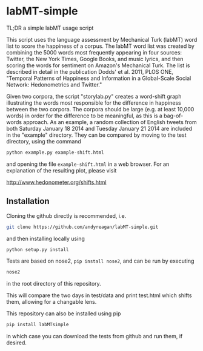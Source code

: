labMT-simple
============

TL;DR
a simple labMT usage script

This script uses the language assessment by Mechanical Turk (labMT) word list to score the happiness of a corpus. The labMT word list was created by combining the 5000 words most frequently appearing in four sources: Twitter, the New York Times, Google Books, and music lyrics, and then scoring the words for sentiment on Amazon's Mechanical Turk. The list is described in detail in the publication Dodds' et al. 2011, PLOS ONE, "Temporal Patterns of Happiness and Information in a Global-Scale Social Network: Hedonometrics and Twitter." 

Given two corpora, the script "storylab.py" creates a word-shift graph illustrating the words most responsible for the difference in happiness between the two corpora. The corpora should be large (e.g. at least 10,000 words) in order for the difference to be meaningful, as this is a bag-of-words approach. As an example, a random collection of English tweets from both Saturday January 18 2014 and Tuesday January 21 2014 are included in the "example" directory. They can be compared by moving to the test directory, using the command

```python
python example.py example-shift.html
```

and opening the file `example-shift.html` in a web browser. For an explanation of the resulting plot, please visit

http://www.hedonometer.org/shifts.html


Installation
------------

Cloning the github directly is recommended, i.e.

```bash
git clone https://github.com/andyreagan/labMT-simple.git
```

and then installing locally using

```bash
python setup.py install
```

Tests are based on nose2, `pip install nose2`, and can be run by executing

```bash
nose2
```

in the root directory of this repository.

This will compare the two days in test/data and print test.html which shifts them, allowing for a changable lens.

This repository can also be installed using pip

```bash
pip install labMTsimple
```

in which case you can download the tests from github and run them, if desired.



